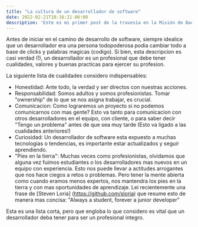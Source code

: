 ```yaml
---
title: "La cultura de un desarrollador de software"
date: 2022-02-21T18:16:21-06:00
description: 'Este es mi primer post de la travesía en la Misión de Backend con Node JS de Launch X.'
---
```


Antes de iniciar en el camino de desarrollo de software, siempre idealice que un desarrollador era una persona todopoderosa podia cambiar todo a base de clicks y palabras magicas (codigo). Si bien, esta descripcion es casi verdad (!), un desarrollador es un profesional que debe tener cualidades, valores y buenas practicas para ejercer su profesion.

La siguiente lista de cualidades considero indispensables:

- Honestidad: Ante todo, la verdad y ser directos con nuestras acciones. 
- Responsabilidad: Somos adultos y somos profesionistas. Tomar "ownership" de lo que se nos asigna trabajar, es crucial.
- Comunicacion: Como lograremos un proyecto si no podemos comunicarnos con mas gente? Esto va tanto para comunicacion con otros desarrolladores en el equipo, con cliente, o para saber decir "Tengo un problema" antes de que sea muy tarde (Esto va ligado a las cualidades anteriores!)
- Curiosidad: Un desarrollador de software esta expuesto a muchas tecnologias o tendencias, es importante estar actualizados y seguir aprendiendo.
- "Pies en la tierra": Muchas veces como profesionistas, olvidamos que alguna vez fuimos estudiantes o los desarrolladores mas nuevos en un equipo con experiencia. Esto nos puede llevar a actitudes arrogantes que nos hace ciegos a retos o problemas. Pero tener la mente abierta como cuando eramos menos expertos, nos mantendra los pies en la tierra y con mas oportunidades de aprendizaje. Lei recientemente una frase de [Steven Loria] (https://github.com/sloria) que resume esto de manera mas concisa: "Always a student, forever a junior developer"

Esta es una lista corta, pero que engloba lo que considero es vital que un desarrollador deba tener para ser un profesional integro. 
